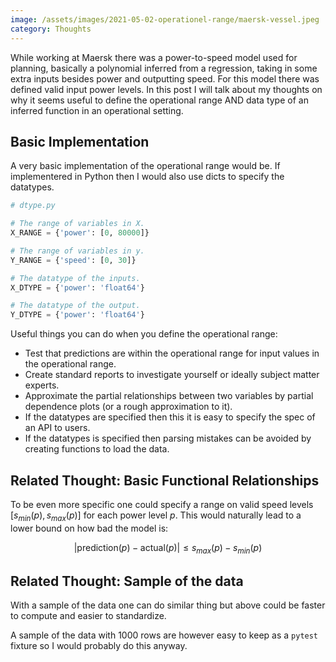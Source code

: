 ```yaml
---
image: /assets/images/2021-05-02-operationel-range/maersk-vessel.jpeg
category: Thoughts
---
```


While working at Maersk there was a power-to-speed model used for planning, basically a polynomial inferred from a regression, taking in some extra inputs besides power and outputting speed. For this model there was defined valid input power levels. In this post I will talk about my thoughts on why it seems useful to define the operational range AND data type of an inferred function in an operational setting. <!--more-->

## Basic Implementation

A very basic implementation of the operational range would be. If implementered in Python then I would also use dicts to specify the datatypes.

```python
# dtype.py

# The range of variables in X.
X_RANGE = {'power': [0, 80000]}

# The range of variables in y.
Y_RANGE = {'speed': [0, 30]}

# The datatype of the inputs.
X_DTYPE = {'power': 'float64'}

# The datatype of the output.
Y_DTYPE = {'power': 'float64'}
```

Useful things you can do when you define the operational range:

- Test that predictions are within the operational range for input values in the operational range.
- Create standard reports to investigate yourself or ideally subject matter experts.
- Approximate the partial relationships between two variables by partial dependence plots (or a rough approximation to it).
- If the datatypes are specified then this it is easy to specify the spec of an API to users.
- If the datatypes is specified then parsing mistakes can be avoided by creating functions to load the data.

## Related Thought: Basic Functional Relationships

To be even more specific one could specify a range on valid speed levels $[s_{min}(p), s_{max}(p)]$ for each power level $p$. This would naturally lead to a lower bound on how bad the model is:

$$
\lvert \text{prediction}(p) - \text{actual}(p) \rvert \leq s_{max}(p) - s_{min}(p)
$$

## Related Thought:  Sample of the data

With a sample of the data one can do similar thing but above could be faster to compute and easier to standardize.

A sample of the data with 1000 rows are however easy to keep as a `pytest` fixture so I would probably do this anyway.
